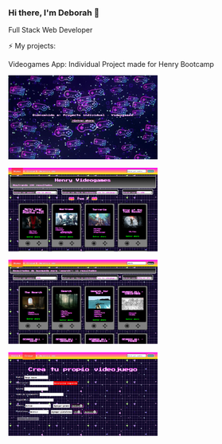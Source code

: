 ### Hi there, I'm Deborah 👋

Full Stack Web Developer

⚡ My projects:

Videogames App: Individual Project made for Henry Bootcamp

<img
  src="https://github.com/deborahKollman/deborahKollman/blob/main/landing.png"
  alt="Landing page"
  style="width:300px">
  
<img
  src="https://github.com/deborahKollman/deborahKollman/blob/main/home.png"
  alt="Home page"
  style="width:300px">
  
<img
  src="https://github.com/deborahKollman/deborahKollman/blob/main/search.png"
  alt="Search and filter"
  style="width:300px">
  
<img
  src="https://github.com/deborahKollman/deborahKollman/blob/main/create.png"
  alt="Creation page"
  style="width:300px">


<!--
**deborahKollman/deborahKollman** is a ✨ _special_ ✨ repository because its `README.md` (this file) appears on your GitHub profile.

Here are some ideas to get you started:

- 🔭 I’m currently working on ...
- 🌱 I’m currently learning ...
- 👯 I’m looking to collaborate on ...
- 🤔 I’m looking for help with ...
- 💬 Ask me about ...
- 📫 How to reach me: ...
- 😄 Pronouns: ...
- ⚡ Fun fact: ...
-->
